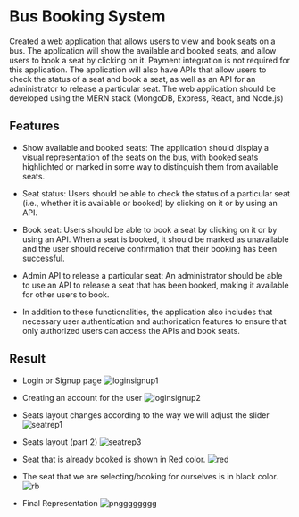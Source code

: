 # Bus Booking System
Created a web application that allows
users to view and book seats on a bus. The application will show the available and booked
seats, and allow users to book a seat by clicking on it. Payment integration is not required for
this application. The application will also have APIs that allow users to check the status of a seat
and book a seat, as well as an API for an administrator to release a particular seat. The web
application should be developed using the MERN stack (MongoDB, Express, React, and
Node.js)


## Features

- Show available and booked seats: The application should display a visual representation
  of the seats on the bus, with booked seats highlighted or marked in some way to
  distinguish them from available seats.
- Seat status: Users should be able to check the status of a particular seat (i.e., whether it
  is available or booked) by clicking on it or by using an API. 


  
- Book seat: Users should be able to book a seat by clicking on it or by using an API.
  When a seat is booked, it should be marked as unavailable and the user should receive
  confirmation that their booking has been successful.
- Admin API to release a particular seat: An administrator should be able to use an API to
  release a seat that has been booked, making it available for other users to book.
- In addition to these functionalities, the application also includes that necessary user
  authentication and authorization features to ensure that only authorized users can access the
  APIs and book seats.


## Result

- Login or Signup page
![loginsignup1](https://user-images.githubusercontent.com/65205930/211179813-fb6c5df3-46c3-474f-a593-b6c60f03fa7f.jpeg)

- Creating an account for the user
![loginsignup2](https://user-images.githubusercontent.com/65205930/211179834-2543b3db-99c5-4e85-98ef-9dc0f6b02ea5.jpeg)

- Seats layout changes according to the way we will adjust the slider
![seatrep1](https://user-images.githubusercontent.com/65205930/211179871-af591f06-a648-42d5-8ade-213486588042.jpeg)

- Seats layout (part 2)
![seatrep3](https://user-images.githubusercontent.com/65205930/211179916-7b7c0a42-826c-4bb9-b37c-176aa8b013bf.jpeg)

- Seat that is already booked is shown in Red color.
![red](https://user-images.githubusercontent.com/65205930/211180212-339164f4-fa95-4be9-a317-005e4996e67d.jpg)



- The seat that we are selecting/booking for ourselves is in black color.
![rb](https://user-images.githubusercontent.com/65205930/211180225-11a9c968-6518-41e7-bf89-5d6e045bef71.jpg)


- Final Representation
![pngggggggg](https://user-images.githubusercontent.com/65205930/211180235-dbe6490c-197b-497d-9071-58742a6b4a42.png)
